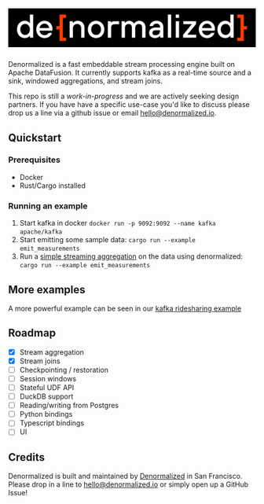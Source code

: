 <h1>
  <a href="https://www.denormalized.io">
    <img src="./docs/images/denormalized_dark.png" alt="Denormalized Logo" width="512">
  </a>
</h1>

Denormalized is a fast embeddable stream processing engine built on Apache DataFusion.
It currently supports kafka as a real-time source and a sink, windowed aggregations, and stream joins.

This repo is still a *work-in-progress* and we are actively seeking design partners. If you have have a specific use-case you'd like to discuss please drop us a line via a github issue or email hello@denormalized.io.

## Quickstart

### Prerequisites
- Docker
- Rust/Cargo installed

### Running an example
1. Start kafka in docker `docker run -p 9092:9092 --name kafka apache/kafka`
2. Start emitting some sample data: `cargo run --example emit_measurements`
3. Run a [simple streaming aggregation](./examples/examples/simple_aggregation.rs) on the data using denormalized: `cargo run --example emit_measurements`

## More examples

A more powerful example can be seen in our [kafka ridesharing example](./docs/kafka_rideshare_example.md)

## Roadmap
- [x] Stream aggregation
- [x] Stream joins
- [ ] Checkpointing / restoration
- [ ] Session windows
- [ ] Stateful UDF API
- [ ] DuckDB support
- [ ] Reading/writing from Postgres
- [ ] Python bindings
- [ ] Typescript bindings
- [ ] UI

## Credits

Denormalized is built and maintained by [Denormalized](https://www.denormalized.io) in San Francisco. Please drop in a line to
hello@denormalized.io or simply open up a GitHub Issue!
